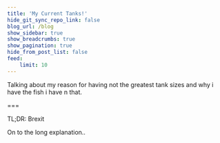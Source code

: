 ```yaml
---
title: 'My Current Tanks!'
hide_git_sync_repo_link: false
blog_url: /blog
show_sidebar: true
show_breadcrumbs: true
show_pagination: true
hide_from_post_list: false
feed:
    limit: 10
---
```


Talking about my reason for having not the greatest tank sizes and why i have the fish i have n that.

===

TL;DR: Brexit

On to the long explanation..

